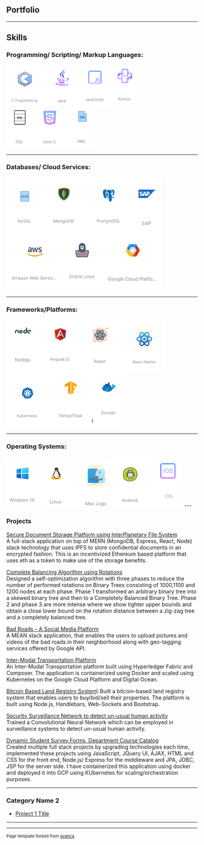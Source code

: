 ## Portfolio

---
## Skills
### Programming/ Scripting/ Markup Languages:
<img src="images/psm1.png?raw=true"/>
<img src="images/psm2.png?raw=true"/>

---
### Databases/ Cloud Services:
<img src="images/db1.png?raw=true"/>
<img src="images/db2.png?raw=true"/>

---
### Frameworks/Platforms:
<img src="images/fw1.png?raw=true"/>
<img src="images/fw2.png?raw=true"/>

---
### Operating Systems:
<img src="images/os1.png?raw=true"/>
<img src="images/os2.png?raw=true"/>
---

### Projects 

[Secure Document Storage Platform using InterPlanetary File System](https://github.com/KSR4599/Doc-Keeper)\
A full-stack application on top of MERN (MongoDB, Express, React, Node) stack technology that uses IPFS to store confidential documents in
an encrypted fashion. This is an incentivized Ethereum based platform that uses eth as a token to make use of the storage benefits.

[Complete Balancing Algorithm using Rotations](/pdf/sample_presentation.pdf)\
Designed a self-optimization algorithm with three phases to reduce the number of performed rotations on Binary Trees consisting of 1000,1100
and 1200 nodes at each phase. Phase 1 transformed an arbitrary binary tree into a skewed binary tree and then to a Completely Balanced Binary Tree. Phase 2 and phase 3 are more intense where we show tighter upper bounds and obtain a close lower bound on the rotation distance between a zig-zag tree and a completely balanced tree.

[Bad Roads – A Social Media Platform](https://github.com/KSR4599/resdem)\
A MEAN stack application, that enables the users to upload pictures and videos of the bad roads in their neighborhood along with geo-tagging services offered by Google API.

[Inter-Modal Transportation Platform](https://github.com/KSR4599/Hyp_Intermodal-trans)\
An Inter-Modal Transportation platform built using Hyperledger Fabric and Composer. The application is containerized using Docker and scaled using Kubernetes on the Google Cloud Platform and Digital Ocean.

[Bitcoin Based Land Registry System](https://github.com/KSR4599/Blockchain-Land-Registry-System.)\
Built a bitcoin-based land registry system that enables users to buy/bid/sell their properties. The platform is built using Node.js, Handlebars, Web-Sockets and Bootstrap.

[Security Surveillance Network to detect un-usual human activity](http://example.com/)\
Trained a Convolutional Neural Network which can be employed in surveillance systems to detect un-usual human activity.

[Dynamic Student Survey Forms, Department Course Catalog](http://example.com/)\
Created multiple full stack projects by upgrading technologies each time, implemented these projects using JavaScript, JQuery UI, AJAX, HTML and CSS for the front end, Node.js/ Express for the middleware and JPA, JDBC, JSP for the server side. I have containerized this application using docker and deployed it into GCP using KUbernetes for scaling/orchestration purposes.


---

### Category Name 2

- [Project 1 Title](http://example.com/)


---




---
<p style="font-size:11px">Page template forked from <a href="https://github.com/evanca/quick-portfolio">evanca</a></p>
<!-- Remove above link if you don't want to attibute -->
